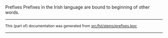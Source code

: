 Prefixes
Prefixes in the Irish language are bound to beginning of other words.

* * *

<small>This (part of) documentation was generated from [src/fst/stems/prefixes.lexc](https://github.com/giellalt/lang-gle/blob/main/src/fst/stems/prefixes.lexc)</small>

---


